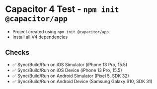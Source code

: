 # Capacitor 4 Test - `npm init @capacitor/app`

* Project created using `npm init @capacitor/app`
* Install all V4 dependencies

## Checks

* ✅ Sync/Build/Run on iOS Simulator (iPhone 13 Pro, 15.5)
* ✅ Sync/Build/Run on iOS Device (iPhone 13 Pro, 15.5)
* ✅ Sync/Build/Run on Android Simulator (Pixel 5, SDK 32)
* ✅ Sync/Build/Run on Android Device (Samsung Galaxy S10, SDK 31)